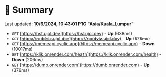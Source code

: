 # 📖 Summary
Last updated: **10/6/2024, 10:43:01 PTG "Asia/Kuala_Lumpur"**

- `GET` [https://hst.ujol.dev](https://hst.ujol.dev) - **Up** (638ms)
- `GET` [https://reddviz.ujol.dev](https://reddviz.ujol.dev) - **Up** (575ms)
- `GET` [https://memeapi.cyclic.app](https://memeapi.cyclic.app) - **Down** (10017ms)
- `GET` [https://klik.onrender.com/health](https://klik.onrender.com/health) - **Down** (206ms)
- `GET` [https://dumb.onrender.com](https://dumb.onrender.com) - **Up** (376ms)
